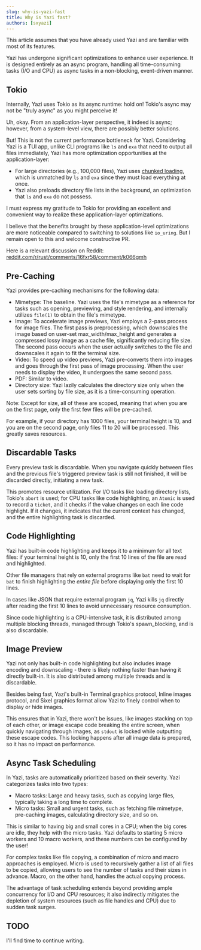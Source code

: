 ```yaml
---
slug: why-is-yazi-fast
title: Why is Yazi fast?
authors: [sxyazi]
---
```


This article assumes that you have already used Yazi and are familiar with most of its features.

Yazi has undergone significant optimizations to enhance user experience. It is designed entirely as an async program, handling all time-consuming tasks (I/O and CPU) as async tasks in a non-blocking, event-driven manner.

## Tokio
Internally, Yazi uses Tokio as its async runtime: hold on! Tokio's async may not be "truly async" as you might perceive it!

Uh, okay. From an application-layer perspective, it indeed is async; however, from a system-level view, there are possibly better solutions.

But! This is not the current performance bottleneck for Yazi. Considering Yazi is a TUI app, unlike CLI programs like `ls` and `exa` that need to output all files immediately, Yazi has more optimization opportunities at the application-layer:

* For large directories (e.g., 100,000 files), Yazi uses [chunked loading](https://github.com/sxyazi/yazi/pull/117), which is unmatched by `ls` and `exa` since they must load everything at once.
* Yazi also preloads directory file lists in the background, an optimization that `ls` and `exa` do not possess.

I must express my gratitude to Tokio for providing an excellent and convenient way to realize these application-layer optimizations.

I believe that the benefits brought by these application-level optimizations are more noticeable compared to switching to solutions like `io_uring`. But I remain open to this and welcome constructive PR.

Here is a relevant discussion on Reddit: [reddit.com/r/rust/comments/16fxr58/comment/k066gmh](https://www.reddit.com/r/rust/comments/16fxr58/comment/k066gmh/)

## Pre-Caching
Yazi provides pre-caching mechanisms for the following data:

* Mimetype: The baseline. Yazi uses the file's mimetype as a reference for tasks such as opening, previewing, and style rendering, and internally utilizes `file(1)` to obtain the file's mimetype.
* Image: To accelerate image previews, Yazi employs a 2-pass process for image files. The first pass is preprocessing, which downscales the image based on user-set max_width/max_height and generates a compressed lossy image as a cache file, significantly reducing file size. The second pass occurs when the user actually switches to the file and downscales it again to fit the terminal size.
* Video: To speed up video previews, Yazi pre-converts them into images and goes through the first pass of image processing. When the user needs to display the video, it undergoes the same second pass.
* PDF: Similar to video.
* Directory size: Yazi lazily calculates the directory size only when the user sets sorting by file size, as it is a time-consuming operation.

Note: Except for size, all of these are scoped, meaning that when you are on the first page, only the first few files will be pre-cached.

For example, if your directory has 1000 files, your terminal height is 10, and you are on the second page, only files 11 to 20 will be processed. This greatly saves resources.

## Discardable Tasks
Every preview task is discardable. When you navigate quickly between files and the previous file's triggered preview task is still not finished, it will be discarded directly, initiating a new task.

This promotes resource utilization. For I/O tasks like loading directory lists, Tokio's `abort` is used; for CPU tasks like code highlighting, an `Atomic` is used to record a `ticket`, and it checks if the value changes on each line code highlight. If it changes, it indicates that the current context has changed, and the entire highlighting task is discarded.

## Code Highlighting
Yazi has built-in code highlighting and keeps it to a minimum for all text files: if your terminal height is 10, only the first 10 lines of the file are read and highlighted.

Other file managers that rely on external programs like `bat` need to wait for `bat` to finish highlighting the _entire file_ before displaying only the first 10 lines.

In cases like JSON that require external program `jq`, Yazi kills `jq` directly after reading the first 10 lines to avoid unnecessary resource consumption.

Since code highlighting is a CPU-intensive task, it is distributed among multiple blocking threads, managed through Tokio's spawn_blocking, and is also discardable.

## Image Preview
Yazi not only has built-in code highlighting but also includes image encoding and downscaling - there is likely nothing faster than having it directly built-in. It is also distributed among multiple threads and is discardable.

Besides being fast, Yazi's built-in Terminal graphics protocol, Inline images protocol, and Sixel graphics format allow Yazi to finely control when to display or hide images.

This ensures that in Yazi, there won't be issues, like images stacking on top of each other, or image escape code breaking the entire screen, when quickly navigating through images, as `stdout` is locked while outputting these escape codes. This locking happens after all image data is prepared, so it has no impact on performance.

## Async Task Scheduling
In Yazi, tasks are automatically prioritized based on their severity. Yazi categorizes tasks into two types:

* Macro tasks: Large and heavy tasks, such as copying large files, typically taking a long time to complete.
* Micro tasks: Small and urgent tasks, such as fetching file mimetype, pre-caching images, calculating directory size, and so on.

This is similar to having big and small cores in a CPU; when the big cores are idle, they help with the micro tasks. Yazi defaults to starting 5 micro workers and 10 macro workers, and these numbers can be configured by the user!

For complex tasks like file copying, a combination of micro and macro approaches is employed. Micro is used to recursively gather a list of all files to be copied, allowing users to see the number of tasks and their sizes in advance. Macro, on the other hand, handles the actual copying process.

The advantage of task scheduling extends beyond providing ample concurrency for I/O and CPU resources; it also indirectly mitigates the depletion of system resources (such as file handles and CPU) due to sudden task surges.

## TODO
I'll find time to continue writing.